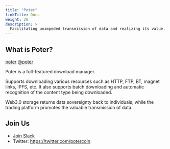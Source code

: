 ```yaml
---
title: "Poter"
linkTitle: Docs
weight: 20
description: >
  Facilitating unimpeded transmission of data and realizing its value.
---
```


## What is Poter?

[poter](https://potercoin.ink)  [@poter](https://twitter.com/potercoin)

Poter is a full-featured download manager.

Supports downloading various resources such as HTTP, FTP, BT, magnet links, IPFS, etc. It also supports batch downloading and automatic recognition of the content type being downloaded.

Web3.0 storage returns data sovereignty back to individuals, while the trading platform promotes the valuable transmission of data.

## Join Us

* [Join Slack](/slack)
* Twitter: https://twitter.com/potercoin
